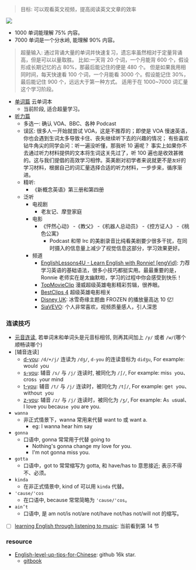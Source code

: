 > 目标: 可以观看英文视频，提高阅读英文文章的效率

![](http://with.muyunyun.cn/02b02b787e23b6233d63a2fbf798d1a0.jpg)

* 1000 单词能理解 75% 内容。
* 7000 单词是一个分水岭, 能理解 90% 内容。

> 超量输入: 通过背诵大量的单词并快速复习，遗忘率虽然相对于定量背诵高，但是可以以量取胜。 比如:一天背 20 个词，一个月能背 600 个，假设形成长期记忆的占 80%，那最后能记住的便是 480 个。 但是如果我用相同时间，每天快速看 100 个词，一个月能看 3000 个。假设能记住 30%，最后能记住 900 个，远远大于第一种方式。 适用于在 1000~7000 词汇量这个学习阶段。

* [单词篇](https://byoungd.gitbook.io/english-level-up-tips/part-i/2-vocabulary) 云单词本
  * 当前阶段, 适合超量学习。
* [听力篇](https://byoungd.gitbook.io/english-level-up-tips/part-i/3-listening)
  * 多选一: 确认 VOA、BBC、各种 Podcast
  * 误区: 很多人一开始就尝试 VOA，这是不推荐的；即使是 VOA 慢速英语，你也会遇到生词太多导致卡住、丧失继续听下去的兴趣的情况； 有些喜欢钻牛角尖的同学会问：听一遍没听懂，那我听 10 遍呢？ 事实上如果你不去通过听力材料提供的文本将生词这关先过了，听 100 遍也是收效甚微的。这与我们提倡的高效学习相悖。英美剧对初学者来说就更不是`友好`的学习材料，根据自己的词汇量选择合适的听力材料，一步步来，循序渐进。
  * 精听:
    * 《新概念英语》第三册和第四册
  * 泛听
    * 电视剧
      * 老友记、摩登家庭
    * 电影
      * 《怦然心动》 -《教父》 -《机器人总动员》 -《控方证人》 -《桃色公寓》
        * Podcast 和带 lrc 的美剧录音比纯看美剧要少很多干扰，在同时摄入的信息量上减少了视觉信息这部分，学习效果更好。
    * 频道
      * [EnglishLessons4U - Learn English with Ronnie! [engVid]](https://www.youtube.com/c/engvidRonnie/videos): 力荐 学习英语的基础语法，很多小技巧都挺实用。最最重要的是，Ronnie 老师实在是太幽默啦，学习的过程中你会感受到快乐！
      * [TopMovieClip](https://www.youtube.com/channel/UClVbhSLxwws-KSsPKz135bw) 漫威超级英雄电影精彩剪辑，很养眼。
      * [BestClips 4](https://www.youtube.com/channel/UC8BQGqcCSFq6RC9feEGUGFA) 超级英雄电影相关
      * [Disney UK](https://www.youtube.com/channel/UCQphRgAhj5UxktrQNP3WF5g): 冰雪奇缘主题曲 FROZEN 的播放量高达 10 亿!
      * [SiaVEVO](https://www.youtube.com/channel/UCmKdSrwf1e8coqAzUsrVHZw): 个人非常喜欢，视频质量感人，引人深思

### 连读技巧

* [元音连读](https://mp.weixin.qq.com/s?__biz=MzI5ODE3NDQ0OQ==&mid=100000160&idx=1&sn=c7247b9fadb68c91d6338200d13c08d3&scene=19#wechat_redirect), 若单词末和单词头是元音标相邻, 则再其间加上 `/y/` 或者 `/w/`(哪个顺畅读哪个)
* [辅音连读]
  * [d-you](https://mp.weixin.qq.com/s?__biz=MzI5ODE3NDQ0OQ==&mid=100000166&idx=1&sn=69662dcba92ff228c790eea0f70c591d&scene=19#wechat_redirect): `/d/+/j/` 连读为 `/dʒ/`, `d-you` 的连读音标为 `didʒu`, For example: woul`d y`ou
  * [s-you](https://mp.weixin.qq.com/s?__biz=MzI5ODE3NDQ0OQ==&mid=100000175&idx=1&sn=ae7480dc72f5f44d60dab9d2ac73de6b&scene=19#wechat_redirect): 辅音 `/s/` 与 `/j/` 连读时, 被同化为 `/∫/`, For example: mis`s y`ou、cros`s y`our mind
  * [t-you](https://mp.weixin.qq.com/s?__biz=MzI5ODE3NDQ0OQ==&mid=100000252&idx=1&sn=073056ac9cf5880748031cc6b797a53d&scene=19#wechat_redirect): 辅音 `/t/` 与 `/j/` 连读时，被同化为 `/t∫/`, For example: ge`t y`ou、withou`t y`ou
  * [z-you](https://mp.weixin.qq.com/s?__biz=MzI5ODE3NDQ0OQ==&mid=100000271&idx=1&sn=af737ffae12ad46bc522acd38d3d258e&scene=19#wechat_redirect): 辅音 `/z/` 与 `/j/` 连读时，被同化为 `/ʒ/`, For example: A`s u`sual、I love you becau`se y`ou are you.
* `wanna`
  * 非正式情景下，wanna 常用来代替 want to 或 want a.
    * eg: I wanna hear him say
* `gonna`
  * 口语中, gonna 常常用于代替 going to
    * Nothing's gonna change my love for you.
    * I'm not gonna miss you.
* `gotta`
  * 口语中，got to 常常缩写为 gotta, 和 have/has to 意思接近; 表示不得不、必须。
* `kinda`
  * 在非正式情景中, kind of 可以用 `kinda` 代替。
* `'cause/'cos`
  * 在口语中, because 常常简略为 `'cause/'cos`。
* `ain’t`
  * 口语中, 是 am not/is not/are not/have not/has not/will not 的缩写。

- [ ] [learning English through listening to music](http://mp.weixin.qq.com/mp/homepage?__biz=MzI5ODE3NDQ0OQ==&hid=2&sn=9b6dd88b8303196473c2a6c28b995c42&scene=25#wechat_redirect): 当前看到第 14 节

### resource

- [English-level-up-tips-for-Chinese](https://github.com/byoungd/English-level-up-tips-for-Chinese): github 16k star.
  - [gitbook](https://byoungd.gitbook.io/english-level-up-tips/)